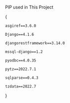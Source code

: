 PIP used in This Project

{

    asgiref==3.6.0

    Django==4.1.6

    djangorestframework==3.14.0

    mssql-django==1.2

    pyodbc==4.0.35

    pytz==2022.7.1

    sqlparse==0.4.3

    tzdata==2022.7

}
